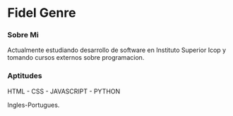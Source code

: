 <html>		

 <tittle> 
 <h1>
	 Fidel Genre
 </h1> 
 </tittle> 

<h3>
Sobre Mi
</h3>

<body>
	
<p>
Actualmente estudiando desarrollo de software en Instituto Superior Icop
y tomando cursos externos sobre programacion.
</p>

<h3>
Aptitudes
</h3>

<P>
	
HTML - CSS - JAVASCRIPT - PYTHON

Ingles-Portugues.

</p>
</body>
</html>
